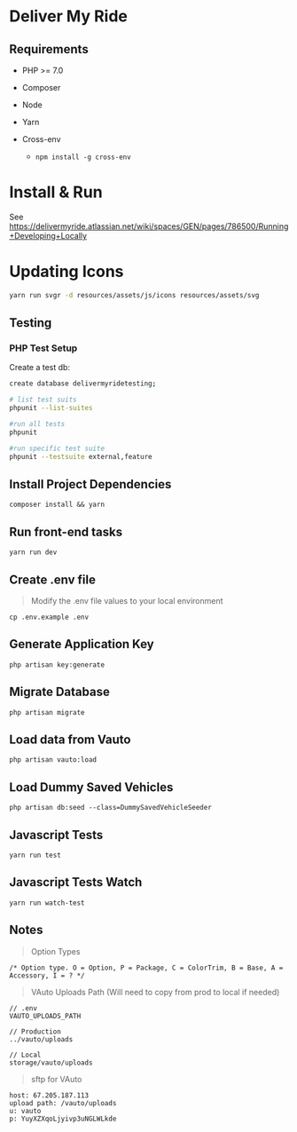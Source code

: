 # Deliver My Ride

## Requirements

-   PHP >= 7.0
-   Composer
-   Node
-   Yarn
-   Cross-env

    -   `npm install -g cross-env`

# Install & Run

See https://delivermyride.atlassian.net/wiki/spaces/GEN/pages/786500/Running+Developing+Locally

# Updating Icons

```bash
yarn run svgr -d resources/assets/js/icons resources/assets/svg
```

## Testing

### PHP Test Setup

Create a test db:

```bash
create database delivermyridetesting;
```

```bash
# list test suits
phpunit --list-suites

#run all tests
phpunit

#run specific test suite
phpunit --testsuite external,feature
```

## Install Project Dependencies

```
composer install && yarn
```

## Run front-end tasks

```
yarn run dev
```

## Create .env file

> Modify the .env file values to your local environment

```
cp .env.example .env
```

## Generate Application Key

```
php artisan key:generate
```

## Migrate Database

```
php artisan migrate
```

## Load data from Vauto

```
php artisan vauto:load
```

## Load Dummy Saved Vehicles

```
php artisan db:seed --class=DummySavedVehicleSeeder
```

## Javascript Tests

```
yarn run test
```

## Javascript Tests Watch

```
yarn run watch-test
```

## Notes

> Option Types

```
/* Option type. O = Option, P = Package, C = ColorTrim, B = Base, A = Accessory, I = ? */
```

> VAuto Uploads Path (Will need to copy from prod to local if needed)

```
// .env
VAUTO_UPLOADS_PATH

// Production
../vauto/uploads

// Local
storage/vauto/uploads
```

> sftp for VAuto

```
host: 67.205.187.113
upload path: /vauto/uploads
u: vauto
p: YuyXZXqoLjyivp3uNGLWLkde
```
